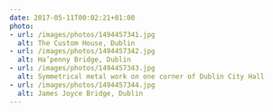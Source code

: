 ```yaml
---
date: 2017-05-11T00:02:21+01:00
photo:
- url: /images/photos/1494457341.jpg
  alt: The Custom House, Dublin
- url: /images/photos/1494457342.jpg
  alt: Ha’penny Bridge, Dublin
- url: /images/photos/1494457343.jpg
  alt: Symmetrical metal work on one corner of Dublin City Hall
- url: /images/photos/1494457344.jpg
  alt: James Joyce Bridge, Dublin
---
```

